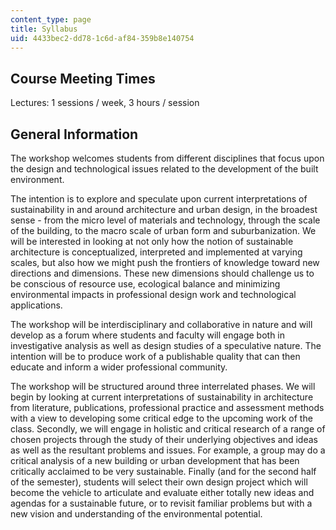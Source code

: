 ```yaml
---
content_type: page
title: Syllabus
uid: 4433bec2-dd78-1c6d-af84-359b8e140754
---
```


Course Meeting Times
--------------------

Lectures: 1 sessions / week, 3 hours / session

General Information
-------------------

The workshop welcomes students from different disciplines that focus upon the design and technological issues related to the development of the built environment.

The intention is to explore and speculate upon current interpretations of sustainability in and around architecture and urban design, in the broadest sense - from the micro level of materials and technology, through the scale of the building, to the macro scale of urban form and suburbanization. We will be interested in looking at not only how the notion of sustainable architecture is conceptualized, interpreted and implemented at varying scales, but also how we might push the frontiers of knowledge toward new directions and dimensions. These new dimensions should challenge us to be conscious of resource use, ecological balance and minimizing environmental impacts in professional design work and technological applications.

The workshop will be interdisciplinary and collaborative in nature and will develop as a forum where students and faculty will engage both in investigative analysis as well as design studies of a speculative nature. The intention will be to produce work of a publishable quality that can then educate and inform a wider professional community.

The workshop will be structured around three interrelated phases. We will begin by looking at current interpretations of sustainability in architecture from literature, publications, professional practice and assessment methods with a view to developing some critical edge to the upcoming work of the class. Secondly, we will engage in holistic and critical research of a range of chosen projects through the study of their underlying objectives and ideas as well as the resultant problems and issues. For example, a group may do a critical analysis of a new building or urban development that has been critically acclaimed to be very sustainable. Finally (and for the second half of the semester), students will select their own design project which will become the vehicle to articulate and evaluate either totally new ideas and agendas for a sustainable future, or to revisit familiar problems but with a new vision and understanding of the environmental potential.